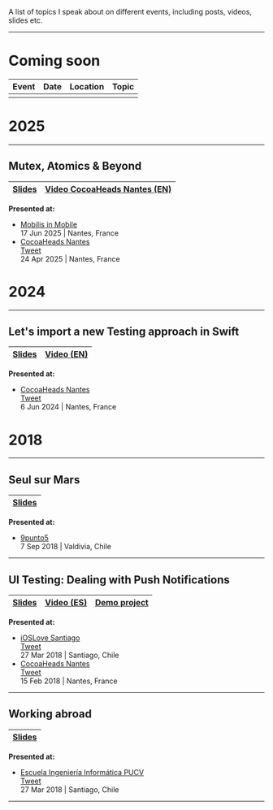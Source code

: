A list of topics I speak about on different events, including posts, videos, slides etc.

---

# Coming soon

Event | Date | Location | Topic |
--- | --- | --- | --- |
 | | | |

# 2025
---
## Mutex, Atomics & Beyond

[Slides](https://speakerdeck.com/nicoonguitar/mutex-atomics-and-beyond) | [Video CocoaHeads Nantes (EN) ](https://www.youtube.com/watch?v=JNAcY_v3Z_4) |
--- | --- |

**Presented at:**

- [Mobilis in Mobile](https://mobilis-in-mobile.io)<br/>
17 Jun 2025 | Nantes, France
- [CocoaHeads Nantes](https://www.meetup.com/cocoaheads-nantes/events/307301371/)<br/>
[Tweet](https://x.com/cocoanantes/status/1915676285436674395)<br/>
24 Apr 2025 | Nantes, France

# 2024
---
## Let's import a new Testing approach in Swift

[Slides](https://speakerdeck.com/nicoonguitar/lets-import-a-new-testing-approach-in-swift) | [Video (EN) ](https://youtu.be/DJvpkNbj-q0?si=WS1KDfZY6YGF8eY1) |
--- | --- |

**Presented at:**

- [CocoaHeads Nantes](https://www.meetup.com/fr-FR/cocoaheads-nantes/events/301037523/)<br/>
[Tweet](https://x.com/cocoanantes/status/1799121904617365676)<br/> 
6 Jun 2024 | Nantes, France

# 2018
---
## Seul sur Mars

[Slides](https://speakerdeck.com/nicoonguitar/seul-sur-mars) | 
--- |

**Presented at:**

- [9punto5](http://www.9punto5.cl/)<br/>
7 Sep 2018 | Valdivia, Chile

---
## UI Testing: Dealing with Push Notifications

[Slides](https://speakerdeck.com/nicoonguitar/ui-testing-dealing-with-push-notifications) | [Video (ES) ](https://www.youtube.com/watch?v=B3APP0jslK8) | [Demo project](https://github.com/nigarcia88/TestingPushNotifications) |
--- | --- | --- |

**Presented at:**

- [iOSLove Santiago](https://www.meetup.com/iOSLove/events/248934917/)<br/>
[Tweet](https://twitter.com/NicoonGuitar/status/979012757751238656)<br/>
27 Mar 2018 | Santiago, Chile
- [CocoaHeads Nantes](https://www.meetup.com/CocoaHeads-Nantes/events/247306003/)<br/>
[Tweet](https://twitter.com/cocoanantes/status/964207349765427200)<br/>
15 Feb 2018 | Nantes, France

---
## Working abroad

[Slides](https://speakerdeck.com/nicoonguitar/working-abroad) |
--- |

**Presented at:**

- [Escuela Ingeniería Informática PUCV](http://www.inf.ucv.cl/)<br/>
[Tweet](https://twitter.com/R1melDidier/status/978637013808279552)<br/>
27 Mar 2018 | Santiago, Chile

---

